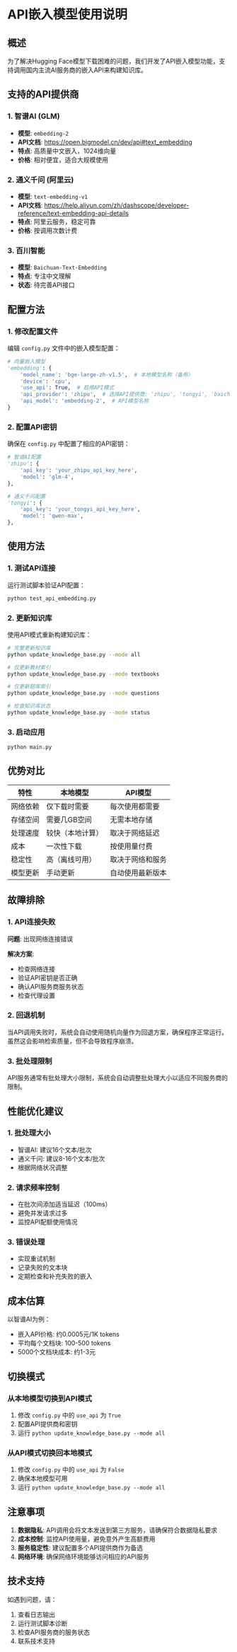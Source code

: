 # API嵌入模型使用说明

## 概述

为了解决Hugging Face模型下载困难的问题，我们开发了API嵌入模型功能，支持调用国内主流AI服务商的嵌入API来构建知识库。

## 支持的API提供商

### 1. 智谱AI (GLM)
- **模型**: `embedding-2`
- **API文档**: https://open.bigmodel.cn/dev/api#text_embedding
- **特点**: 高质量中文嵌入，1024维向量
- **价格**: 相对便宜，适合大规模使用

### 2. 通义千问 (阿里云)
- **模型**: `text-embedding-v1`
- **API文档**: https://help.aliyun.com/zh/dashscope/developer-reference/text-embedding-api-details
- **特点**: 阿里云服务，稳定可靠
- **价格**: 按调用次数计费

### 3. 百川智能
- **模型**: `Baichuan-Text-Embedding`
- **特点**: 专注中文理解
- **状态**: 待完善API接口

## 配置方法

### 1. 修改配置文件

编辑 `config.py` 文件中的嵌入模型配置：

```python
# 向量嵌入模型
'embedding': {
    'model_name': 'bge-large-zh-v1.5',  # 本地模型名称（备用）
    'device': 'cpu',
    'use_api': True,  # 启用API模式
    'api_provider': 'zhipu',  # 选择API提供商: 'zhipu', 'tongyi', 'baichuan'
    'api_model': 'embedding-2',  # API模型名称
}
```

### 2. 配置API密钥

确保在 `config.py` 中配置了相应的API密钥：

```python
# 智谱AI配置
'zhipu': {
    'api_key': 'your_zhipu_api_key_here',
    'model': 'glm-4',
},

# 通义千问配置
'tongyi': {
    'api_key': 'your_tongyi_api_key_here',
    'model': 'qwen-max',
},
```

## 使用方法

### 1. 测试API连接

运行测试脚本验证API配置：

```bash
python test_api_embedding.py
```

### 2. 更新知识库

使用API模式重新构建知识库：

```bash
# 完整更新知识库
python update_knowledge_base.py --mode all

# 仅更新教材索引
python update_knowledge_base.py --mode textbooks

# 仅更新题库索引
python update_knowledge_base.py --mode questions

# 检查知识库状态
python update_knowledge_base.py --mode status
```

### 3. 启动应用

```bash
python main.py
```

## 优势对比

| 特性 | 本地模型 | API模型 |
|------|----------|----------|
| 网络依赖 | 仅下载时需要 | 每次使用都需要 |
| 存储空间 | 需要几GB空间 | 无需本地存储 |
| 处理速度 | 较快（本地计算） | 取决于网络延迟 |
| 成本 | 一次性下载 | 按使用量付费 |
| 稳定性 | 高（离线可用） | 取决于网络和服务 |
| 模型更新 | 手动更新 | 自动使用最新版本 |

## 故障排除

### 1. API连接失败

**问题**: 出现网络连接错误

**解决方案**:
- 检查网络连接
- 验证API密钥是否正确
- 确认API服务商服务状态
- 检查代理设置

### 2. 回退机制

当API调用失败时，系统会自动使用随机向量作为回退方案，确保程序正常运行。虽然这会影响检索质量，但不会导致程序崩溃。

### 3. 批处理限制

API服务通常有批处理大小限制，系统会自动调整批处理大小以适应不同服务商的限制。

## 性能优化建议

### 1. 批处理大小
- 智谱AI: 建议16个文本/批次
- 通义千问: 建议8-16个文本/批次
- 根据网络状况调整

### 2. 请求频率控制
- 在批次间添加适当延迟（100ms）
- 避免并发请求过多
- 监控API配额使用情况

### 3. 错误处理
- 实现重试机制
- 记录失败的文本块
- 定期检查和补充失败的嵌入

## 成本估算

以智谱AI为例：
- 嵌入API价格: 约0.0005元/1K tokens
- 平均每个文档块: 100-500 tokens
- 5000个文档块成本: 约1-3元

## 切换模式

### 从本地模型切换到API模式

1. 修改 `config.py` 中的 `use_api` 为 `True`
2. 配置API提供商和密钥
3. 运行 `python update_knowledge_base.py --mode all`

### 从API模式切换回本地模式

1. 修改 `config.py` 中的 `use_api` 为 `False`
2. 确保本地模型可用
3. 运行 `python update_knowledge_base.py --mode all`

## 注意事项

1. **数据隐私**: API调用会将文本发送到第三方服务，请确保符合数据隐私要求
2. **成本控制**: 监控API使用量，避免意外产生高额费用
3. **服务稳定性**: 建议配置多个API提供商作为备选
4. **网络环境**: 确保网络环境能够访问相应的API服务

## 技术支持

如遇到问题，请：
1. 查看日志输出
2. 运行测试脚本诊断
3. 检查API服务商的服务状态
4. 联系技术支持